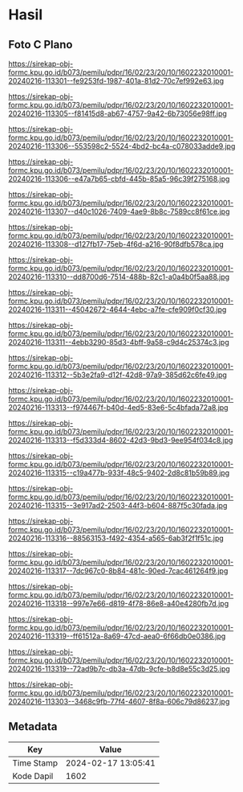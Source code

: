 # Hasil

## Foto C Plano

https://sirekap-obj-formc.kpu.go.id/b073/pemilu/pdpr/16/02/23/20/10/1602232010001-20240216-113301--fe9253fd-1987-401a-81d2-70c7ef992e63.jpg

https://sirekap-obj-formc.kpu.go.id/b073/pemilu/pdpr/16/02/23/20/10/1602232010001-20240216-113305--f81415d8-ab67-4757-9a42-6b73056e98ff.jpg

https://sirekap-obj-formc.kpu.go.id/b073/pemilu/pdpr/16/02/23/20/10/1602232010001-20240216-113306--553598c2-5524-4bd2-bc4a-c078033adde9.jpg

https://sirekap-obj-formc.kpu.go.id/b073/pemilu/pdpr/16/02/23/20/10/1602232010001-20240216-113306--e47a7b65-cbfd-445b-85a5-96c39f275168.jpg

https://sirekap-obj-formc.kpu.go.id/b073/pemilu/pdpr/16/02/23/20/10/1602232010001-20240216-113307--d40c1026-7409-4ae9-8b8c-7589cc8f61ce.jpg

https://sirekap-obj-formc.kpu.go.id/b073/pemilu/pdpr/16/02/23/20/10/1602232010001-20240216-113308--d127fb17-75eb-4f6d-a216-90f8dfb578ca.jpg

https://sirekap-obj-formc.kpu.go.id/b073/pemilu/pdpr/16/02/23/20/10/1602232010001-20240216-113310--dd8700d6-7514-488b-82c1-a0a4b0f5aa88.jpg

https://sirekap-obj-formc.kpu.go.id/b073/pemilu/pdpr/16/02/23/20/10/1602232010001-20240216-113311--45042672-4644-4ebc-a7fe-cfe909f0cf30.jpg

https://sirekap-obj-formc.kpu.go.id/b073/pemilu/pdpr/16/02/23/20/10/1602232010001-20240216-113311--4ebb3290-85d3-4bff-9a58-c9d4c25374c3.jpg

https://sirekap-obj-formc.kpu.go.id/b073/pemilu/pdpr/16/02/23/20/10/1602232010001-20240216-113312--5b3e2fa9-d12f-42d8-97a9-385d62c6fe49.jpg

https://sirekap-obj-formc.kpu.go.id/b073/pemilu/pdpr/16/02/23/20/10/1602232010001-20240216-113313--f974467f-b40d-4ed5-83e6-5c4bfada72a8.jpg

https://sirekap-obj-formc.kpu.go.id/b073/pemilu/pdpr/16/02/23/20/10/1602232010001-20240216-113313--f5d333d4-8602-42d3-9bd3-9ee954f034c8.jpg

https://sirekap-obj-formc.kpu.go.id/b073/pemilu/pdpr/16/02/23/20/10/1602232010001-20240216-113315--c19a477b-933f-48c5-9402-2d8c81b59b89.jpg

https://sirekap-obj-formc.kpu.go.id/b073/pemilu/pdpr/16/02/23/20/10/1602232010001-20240216-113315--3e917ad2-2503-44f3-b604-887f5c30fada.jpg

https://sirekap-obj-formc.kpu.go.id/b073/pemilu/pdpr/16/02/23/20/10/1602232010001-20240216-113316--88563153-f492-4354-a565-6ab3f2f1f51c.jpg

https://sirekap-obj-formc.kpu.go.id/b073/pemilu/pdpr/16/02/23/20/10/1602232010001-20240216-113317--7dc967c0-8b84-481c-90ed-7cac461264f9.jpg

https://sirekap-obj-formc.kpu.go.id/b073/pemilu/pdpr/16/02/23/20/10/1602232010001-20240216-113318--997e7e66-d819-4f78-86e8-a40e4280fb7d.jpg

https://sirekap-obj-formc.kpu.go.id/b073/pemilu/pdpr/16/02/23/20/10/1602232010001-20240216-113319--ff61512a-8a69-47cd-aea0-6f66db0e0386.jpg

https://sirekap-obj-formc.kpu.go.id/b073/pemilu/pdpr/16/02/23/20/10/1602232010001-20240216-113319--72ad9b7c-db3a-47db-9cfe-b8d8e55c3d25.jpg

https://sirekap-obj-formc.kpu.go.id/b073/pemilu/pdpr/16/02/23/20/10/1602232010001-20240216-113303--3468c9fb-77f4-4607-8f8a-606c79d86237.jpg


## Metadata

| Key        | Value               |
| ---------- | ------------------- |
| Time Stamp | 2024-02-17 13:05:41 |
| Kode Dapil | 1602                |



